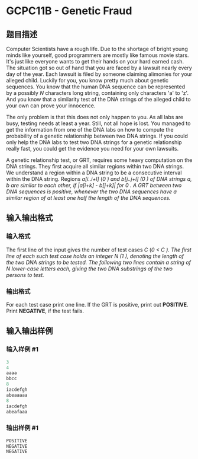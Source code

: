 # GCPC11B - Genetic Fraud

## 题目描述

Computer Scientists have a rough life. Due to the shortage of bright young minds like yourself, good programmers are mostly like famous movie stars. It's just like everyone wants to get their hands on your hard earned cash. The situation got so out of hand that you are faced by a lawsuit nearly every day of the year. Each lawsuit is filed by someone claiming alimonies for your alleged child. Luckily for you, you know pretty much about genetic sequences. You know that the human DNA sequence can be represented by a possibly _N_ characters long string, containing only characters 'a' to 'z'. And you know that a similarity test of the DNA strings of the alleged child to your own can prove your innocence.

The only problem is that this does not only happen to you. As all labs are busy, testing needs at least a year. Still, not all hope is lost. You managed to get the information from one of the DNA labs on how to compute the probability of a genetic relationship between two DNA strings. If you could only help the DNA labs to test two DNA strings for a genetic relationship really fast, you could get the evidence you need for your own lawsuits.

A genetic relationship test, or GRT, requires some heavy computation on the DNA strings. They first acquire all similar regions within two DNA strings. We understand a region within a DNA string to be a consecutive interval within the DNA string. Regions _a\[i..i+l\]_ (_0 ) and _b\[j..j+l\]_ (_0 ) of DNA strings _a, b_ are similar to each other, if _|a\[i+k\] - b\[j+k\]| for _0 . A GRT between two DNA sequences is positive, whenever the two DNA sequences have a similar region of at least one half the length of the DNA sequences.____

## 输入输出格式

### 输入格式

The first line of the input gives the number of test cases _C_ (_0 < C ). The first line of each such test case holds an integer _N_ (_1 ), denoting the length of the two DNA strings to be tested. The following two lines contain a string of _N_ lower-case letters each, giving the two DNA substrings of the two persons to test.__

### 输出格式

For each test case print one line. If the GRT is positive, print out **POSITIVE**. Print **NEGATIVE**, if the test fails.

## 输入输出样例

### 输入样例 #1

```cpp
3
4
aaaa
bbcc
8
iacdefgh
abeaaaaa
8
iacdefgh
abeafaaa
```


### 输出样例 #1

```cpp
POSITIVE
NEGATIVE
NEGATIVE
```



